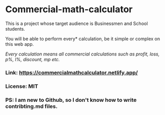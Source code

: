 # Commercial-math-calculator

This is a project whose target audience is Businessmen and School students.

You will be able to perform every* calculation, be it simple or complex on this web app.

*Every calculation means all commercial calculations such as profit, loss, p%, l%, discount, mp etc.*


### Link: https://commercialmathcalculator.netlify.app/

### License: MIT

### PS: I am new to Github, so I don't know how to write contribting.md files.
